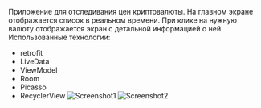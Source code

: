 Приложение для отследивания цен криптовалюты.
На главном экране отображается список в реальном времени. При клике на нужную валюту отображается экран с детальной информацией о ней.
Использованные технологии:
- retrofit
- LiveData
- ViewModel
- Room
- Picasso
- RecyclerView
![Screenshot1](https://github.com/SLZNV-K/Crypto-App/assets/72995940/b2c83161-b8bd-45b2-8a17-e46425ce5f9d)
![Screenshot2](https://github.com/SLZNV-K/Crypto-App/assets/72995940/9a905c6f-ad5b-4e18-be47-9f2efb921d8b)


